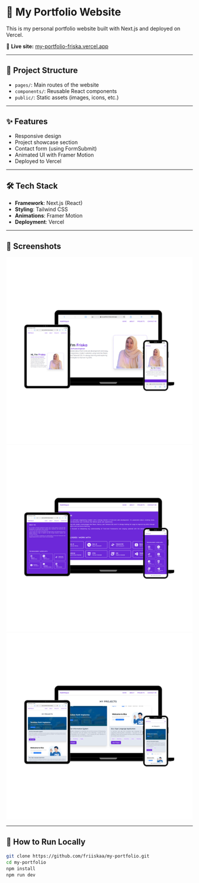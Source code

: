 # 🎨 My Portfolio Website

This is my personal portfolio website built with Next.js and deployed on Vercel.

🔗 **Live site:** [my-portfolio-friska.vercel.app](https://my-portfolio-friska.vercel.app)

---

## 📁 Project Structure

- `pages/`: Main routes of the website
- `components/`: Reusable React components
- `public/`: Static assets (images, icons, etc.)

---

## ✨ Features

- Responsive design
- Project showcase section
- Contact form (using FormSubmit)
- Animated UI with Framer Motion
- Deployed to Vercel

---

## 🛠️ Tech Stack

- **Framework**: Next.js (React)
- **Styling**: Tailwind CSS
- **Animations**: Framer Motion
- **Deployment**: Vercel

---

## 📸 Screenshots

![Homepage](./public/screenshots/portfolio-home.png)
![Tech/Tools](./public/screenshots/portfolio-about.png)
![Projects](./public/screenshots/portfolio-projects.png)

---

## 🚀 How to Run Locally

```bash
git clone https://github.com/friiskaa/my-portfolio.git
cd my-portfolio
npm install
npm run dev
